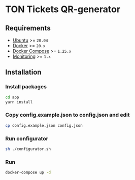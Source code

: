 # TON Tickets QR-generator
## Requirements
* [Ubuntu](https://ubuntu.com)  >= `20.04`
* [Docker](https://www.docker.com)  >= `20.x`
* [Docker Compose](https://docs.docker.com/compose/install/) >= `1.25.x`
* [Monitoring](https://github.com/kokkekpek/monitoring)  >= `1.x`

## Installation
### Install packages
```sh
cd app
yarn install
```

### Copy config.example.json to config.json and edit
```sh
cp config.example.json config.json
```

### Run configurator
```sh
sh ./configurator.sh
```

### Run
```sh
docker-compose up -d
```
